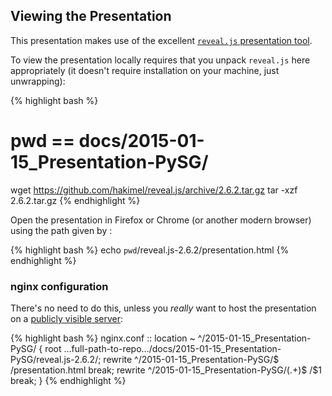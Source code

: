 ## Viewing the Presentation

This presentation makes use of the excellent [```reveal.js``` presentation tool](https://github.com/hakimel/reveal.js).

To view the presentation locally requires that you unpack ```reveal.js``` here appropriately 
(it doesn't require installation on your machine, just unwrapping): 

{% highlight bash %}
# pwd == docs/2015-01-15_Presentation-PySG/
wget https://github.com/hakimel/reveal.js/archive/2.6.2.tar.gz
tar -xzf 2.6.2.tar.gz 
{% endhighlight %}

Open the presentation in Firefox or Chrome (or another modern browser) using the path given by : 

{% highlight bash %}
echo `pwd`/reveal.js-2.6.2/presentation.html
{% endhighlight %}



### nginx configuration 

There's no need to do this, unless you *really* want to host the 
presentation on a [publicly visible server](RedCatLabs.com/2015-01-15_Presentation-PySG/):

{% highlight bash %}
nginx.conf ::
        location ~ ^/2015-01-15_Presentation-PySG/ {
                root    ...full-path-to-repo.../docs/2015-01-15_Presentation-PySG/reveal.js-2.6.2/;
                rewrite ^/2015-01-15_Presentation-PySG/$ /presentation.html break;
                rewrite ^/2015-01-15_Presentation-PySG/(.+)$ /$1 break;
        }
{% endhighlight %}
